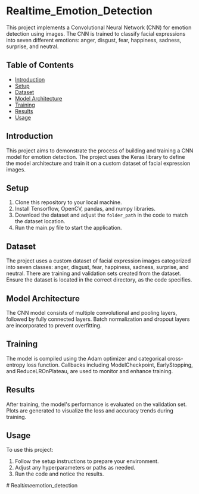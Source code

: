# Realtime_Emotion_Detection
This project implements a Convolutional Neural Network (CNN) for emotion detection using images. The CNN is trained to classify facial expressions into seven different emotions: anger, disgust, fear, happiness, sadness, surprise, and neutral.


## Table of Contents

- [Introduction](#introduction)
- [Setup](#setup)
- [Dataset](#dataset)
- [Model Architecture](#model-architecture)
- [Training](#training)
- [Results](#results)
- [Usage](#usage)

## Introduction

This project aims to demonstrate the process of building and training a CNN model for emotion detection. The project uses the Keras library to define the model architecture and train it on a custom dataset of facial expression images.

## Setup

1. Clone this repository to your local machine.
2. Install Tensorflow, OpenCV, pandas, and numpy libraries.
3. Download the dataset and adjust the `folder_path` in the code to match the dataset location.
4. Run the main.py file to start the application.

## Dataset

The project uses a custom dataset of facial expression images categorized into seven classes: anger, disgust, fear, happiness, sadness, surprise, and neutral. There are training and validation sets created from the dataset. Ensure the dataset is located in the correct directory, as the code specifies.

## Model Architecture

The CNN model consists of multiple convolutional and pooling layers, followed by fully connected layers. Batch normalization and dropout layers are incorporated to prevent overfitting.

## Training

The model is compiled using the Adam optimizer and categorical cross-entropy loss function. Callbacks including ModelCheckpoint, EarlyStopping, and ReduceLROnPlateau, are used to monitor and enhance training.

## Results

After training, the model's performance is evaluated on the validation set. Plots are generated to visualize the loss and accuracy trends during training.

## Usage

To use this project:

1. Follow the setup instructions to prepare your environment.
2. Adjust any hyperparameters or paths as needed.
3. Run the code and notice the results.


#   R e a l _ t i m e _ e m o t i o n _ d e t e c t i o n 
 
 

